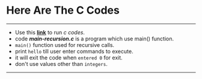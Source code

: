 [//]:: (Start of README with a markdown comment.)
# Here Are The C Codes

----

- Use this **[link](https://www.programiz.com/c-programming/online-compiler/)** to run *c codes*.
- code ***main-recursion.c*** is a program which use main() function.
- `main()` function used for recursive calls. 
- print `hello` till user enter commands to execute.
- it will exit the code when `entered 0` for exit.
- don't use values other than `integers`.

----

[//]:: (End of README with a markdown comment.)
